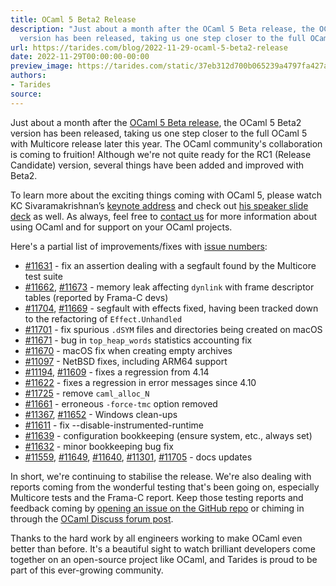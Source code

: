 ```yaml
---
title: OCaml 5 Beta2 Release
description: "Just about a month after the OCaml 5 Beta release, the OCaml 5 Beta2
  version has been released, taking us one step closer to the full OCaml\u2026"
url: https://tarides.com/blog/2022-11-29-ocaml-5-beta2-release
date: 2022-11-29T00:00:00-00:00
preview_image: https://tarides.com/static/37eb312d700b065239a4797fa427a8ee/0132d/beta2.jpg
authors:
- Tarides
source:
---
```


<p>Just about a month after the <a href="https://tarides.com/blog/2022-10-17-ocaml-5-beta-release">OCaml 5 Beta release</a>, the OCaml 5 Beta2 version has been released, taking us one step closer to the full OCaml 5 with Multicore release later this year. The OCaml community's collaboration is coming to fruition! Although we're not quite ready for the RC1 (Release Candidate) version, several things have been added and improved with Beta2.</p>
<p>To learn more about the exciting things coming with OCaml 5, please watch KC Sivaramakrishnan&rsquo;s <a href="https://www.youtube.com/watch?v=zJ4G0TKwzVc">keynote address</a> and check out <a href="https://speakerdeck.com/kayceesrk/retrofitting-concurrency-lessons-from-the-engine-room">his speaker slide deck</a> as well. As always, feel free to <a href="https://tarides.com/company">contact us</a> for more information about using OCaml and for support on your OCaml projects.</p>
<p>Here's a partial list of improvements/fixes with <a href="https://github.com/ocaml/ocaml/issues">issue numbers</a>:</p>
<ul>
<li><a href="https://github.com/ocaml/ocaml/pull/11631">#11631</a> - fix an assertion dealing with a segfault found by the Multicore test suite</li>
<li><a href="https://github.com/ocaml/ocaml/issues/11662">#11662</a>, <a href="https://github.com/ocaml/ocaml/pull/11673">#11673</a> - memory leak affecting <code>dynlink</code> with frame descriptor tables (reported by Frama-C devs)</li>
<li><a href="https://github.com/ocaml/ocaml/pull/11704">#11704</a>, <a href="https://github.com/ocaml/ocaml/issues/11669">#11669</a> - segfault with effects fixed, having been tracked down to the refactoring of <code>Effect.Unhandled</code></li>
<li><a href="https://github.com/ocaml/ocaml/pull/11701">#11701</a> - fix spurious <code>.dSYM</code> files and directories being created on macOS</li>
<li><a href="https://github.com/ocaml/ocaml/pull/11671">#11671</a> - bug in <code>top_heap_words</code> statistics accounting fix</li>
<li><a href="https://github.com/ocaml/ocaml/pull/11670">#11670</a> - macOS fix when creating empty archives</li>
<li><a href="https://github.com/ocaml/ocaml/pull/11097">#11097</a> - NetBSD fixes, including ARM64 support</li>
<li><a href="https://github.com/ocaml/ocaml/pull/11194">#11194</a>, <a href="https://github.com/ocaml/ocaml/pull/11609">#11609</a> - fixes a regression from 4.14</li>
<li><a href="https://github.com/ocaml/ocaml/pull/11622">#11622</a> - fixes a regression in error messages since 4.10</li>
<li><a href="https://github.com/ocaml/ocaml/pull/11725">#11725</a> - remove <code>caml_alloc_N</code></li>
<li><a href="https://github.com/ocaml/ocaml/pull/11661">#11661</a> - erroneous <code>-force-tmc</code> option removed</li>
<li><a href="https://github.com/ocaml/ocaml/pull/11367">#11367</a>, <a href="https://github.com/ocaml/ocaml/pull/11652">#11652</a> - Windows clean-ups</li>
<li><a href="https://github.com/ocaml/ocaml/pull/11611">#11611</a> - fix --disable-instrumented-runtime</li>
<li><a href="https://github.com/ocaml/ocaml/pull/11639">#11639</a> - configuration bookkeeping (ensure system, etc., always set)</li>
<li><a href="https://github.com/ocaml/ocaml/pull/11632">#11632</a> - minor bookkeeping bug fix</li>
<li><a href="https://github.com/ocaml/ocaml/pull/11559">#11559</a>, <a href="https://github.com/ocaml/ocaml/pull/11649">#11649</a>, <a href="https://github.com/ocaml/ocaml/pull/11640">#11640</a>, <a href="https://github.com/ocaml/ocaml/pull/11301">#11301</a>, <a href="https://github.com/ocaml/ocaml/pull/11705">#11705</a> - docs updates</li>
</ul>
<p>In short, we're continuing to stabilise the release. We're also dealing with reports coming from the wonderful testing that's been going on, especially Multicore tests and the Frama-C report. Keep those testing reports and feedback coming by <a href="https://github.com/ocaml/ocaml/issues">opening an issue on the GitHub repo</a> or chiming in through the <a href="https://discuss.ocaml.org/t/ocaml-5-0-0-second-beta-release/10871">OCaml Discuss forum post</a>.</p>
<p>Thanks to the hard work by all engineers working to make OCaml even better than before. It's a beautiful sight to watch brilliant developers come together on an open-source project like OCaml, and Tarides is proud to be part of this ever-growing community.</p>
